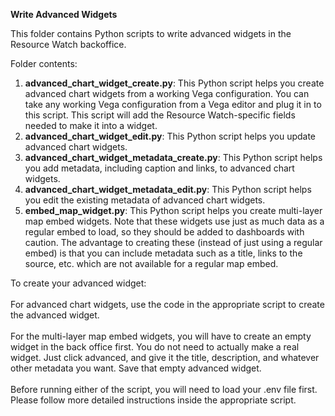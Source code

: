 **Write Advanced Widgets**

This folder contains Python scripts to write advanced widgets in the Resource Watch backoffice.

Folder contents:
1. **advanced_chart_widget_create.py**: This Python script helps you create advanced chart widgets from a working Vega configuration. You can take any working Vega configuration from a Vega editor and plug it in to this script. This script will add the Resource Watch-specific fields needed to make it into a widget.
2. **advanced_chart_widget_edit.py**: This Python script helps you update advanced chart widgets.
3. **advanced_chart_widget_metadata_create.py**: This Python script helps you add metadata, including caption and links, to advanced chart widgets.
4. **advanced_chart_widget_metadata_edit.py**: This Python script helps you edit the existing metadata of advanced chart widgets.
5. **embed_map_widget.py**: This Python script helps you create multi-layer map embed widgets. Note that these widgets use just as much data as a regular embed to load, so they should be added to dashboards with caution. The advantage to creating these (instead of just using a regular embed) is that you can include metadata such as a title, links to the source, etc. which are not available for a regular map embed.

To create your advanced widget:
<br><br>
For advanced chart widgets, use the code in the appropriate script to create the advanced widget.
<br><br>
For the multi-layer map embed widgets, you will have to create an empty widget in the back office first. You do not need to actually make a real widget. Just click advanced, and give it the title, description, and whatever other metadata you want. Save that empty advanced widget.
<br><br>
Before running either of the script, you will need to load your .env file first. Please follow more detailed instructions inside the appropriate script.
